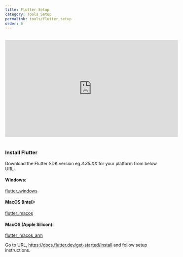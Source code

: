 ```yaml
---
title: Flutter Setup
category: Tools Setup
permalink: tools/flutter_setup
order: 6
---
```




<br/>
<iframe width="560" height="315" src="https://www.youtube.com/embed/Zyj1fEJ72lA" frameborder="0" allow="accelerometer; autoplay; clipboard-write; encrypted-media; gyroscope; picture-in-picture" allowfullscreen></iframe>

<br/>
<br/>


### Install Flutter

Download the Flutter SDK version eg *3.35.XX* for your platform from below URL:

#### Windows: 
[flutter_windows](https://storage.googleapis.com/flutter_infra_release/releases/stable/windows/flutter_windows_3.35.3-stable.zip)

#### MacOS (Intel):
[flutter_macos](https://storage.googleapis.com/flutter_infra_release/releases/stable/macos/flutter_macos_3.35.3-stable.zip)

#### MacOS (Apple Silicon):
[flutter_macos_arm](https://storage.googleapis.com/flutter_infra_release/releases/stable/macos/flutter_macos_arm64_3.35.3-stable.zip)

Go to URL, https://docs.flutter.dev/get-started/install and follow setup instructions.
